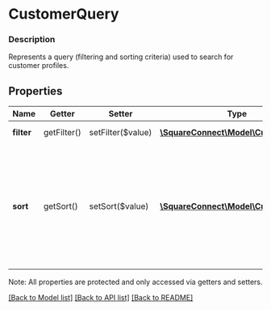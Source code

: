# CustomerQuery

### Description

Represents a query (filtering and sorting criteria) used to search for customer profiles.

## Properties
Name | Getter | Setter | Type | Description | Notes
------------ | ------------- | ------------- | ------------- | ------------- | -------------
**filter** | getFilter() | setFilter($value) | [**\SquareConnect\Model\CustomerFilter**](CustomerFilter.md) | A list of filter criteria. | [optional] 
**sort** | getSort() | setSort($value) | [**\SquareConnect\Model\CustomerSort**](CustomerSort.md) | Sort criteria for query results. The default sort behavior is to order customers alphabetically by &#x60;given_name&#x60; and &#x60;last_name&#x60;. | [optional] 

Note: All properties are protected and only accessed via getters and setters.

[[Back to Model list]](../../README.md#documentation-for-models) [[Back to API list]](../../README.md#documentation-for-api-endpoints) [[Back to README]](../../README.md)

